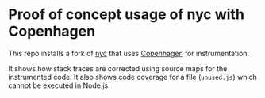 # Proof of concept usage of nyc with Copenhagen

This repo installs a fork of [nyc](https://github.com/bcoe/nyc) that uses
[Copenhagen](https://github.com/novemberborn/copenhagen) for instrumentation.

It shows how stack traces are corrected using source maps for the instrumented
code. It also shows code coverage for a file (`unused.js`) which cannot be
executed in Node.js.
